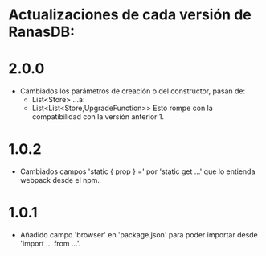 # Actualizaciones de cada versión de RanasDB:



# 2.0.0

  - Cambiados los parámetros de creación o del constructor, pasan de:
    - List&lt;Store&gt;
  ...a:
    - List&lt;List&lt;Store,UpgradeFunction&gt;&gt;
  Esto rompe con la compatibilidad con la versión anterior 1.

# 1.0.2

  - Cambiados campos 'static { prop } =' por 'static get ...' que lo entienda webpack desde el npm.

# 1.0.1

  - Añadido campo 'browser' en 'package.json' para poder importar desde 'import ... from ...'.